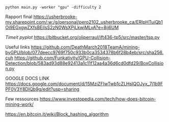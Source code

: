 `python main.py -worker "gpu" -difficulty 2`

Rapport final
https://usherbrooke-my.sharepoint.com/:w:/g/personal/pero2102_usherbrooke_ca/ERlpHTuiQb1Oi9EGxgwZXfsBEiIsS2zN0WsXPjLkwjMLvA?e=8ij6UM



*Timeit*
*pyplot*
https://bitbucket.org/oliperraul/ift436-tp5/src/master/tsp.py


Useful links
https://github.com/DeathMarch2018TeamA/mining-byGPU/blob/077deecc9769f750c933b0ca3534378b6f28b4eb/src/sha256.cuh
https://github.com/Funkativity/GPU-Collision-Detection/blob/583ad93d88e92413a1c11f12aa4a36d6cd0dfd29/BoxCollision.py


GOOGLE DOCS LINK
https://docs.google.com/document/d/15MziZFIwTwb1cZLHsIQOJyx_7j1b9FPF0V3Y8DIQb9g/edit?usp=sharing

Few ressources
https://www.investopedia.com/tech/how-does-bitcoin-mining-work/

https://en.bitcoin.it/wiki/Block_hashing_algorithm
